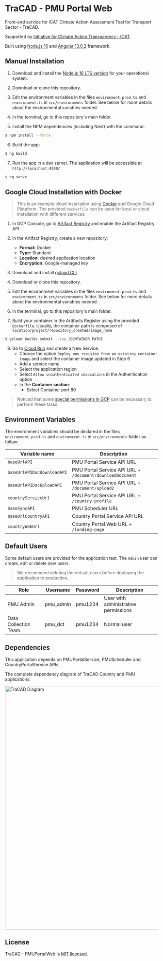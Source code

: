 # TraCAD - PMU Portal Web

Front-end service for ICAT Climate Action Assessment Tool for Transport Sector - TraCAD.

Supported by [Initiative for Climate Action Transparency - ICAT](https://climateactiontransparency.org/).

Built using [Node.js 16](https://nodejs.org/dist/latest-v16.x/docs/api/) and [Angular 13.0.2](https://github.com/angular/angular-cli) framework.


## Manual Installation

1. Download and install the [Node.js 16 LTS version](https://nodejs.org/en/download) for your operational system.

2. Download or clone this repository.

3. Edit the environment variables in the files `environment.prod.ts` and `environment.ts` in `src/environments` folder. See below for more details about the environmental variables needed.

4. In the terminal, go to this repository's main folder.

5. Install the NPM dependencies (including Nest) with the command:

```bash
$ npm install --force
```

6. Build the app:

```bash
$ ng build
```

7. Run the app in a dev server. The application will be accessible at `http://localhost:4200/`

```bash
$ ng serve
```


## Google Cloud Installation with Docker
> This is an example cloud installation using [Docker](https://www.docker.com/) and Google Cloud Plataform. The provided `Dockerfile` can be used for local or cloud installation with different services.

1. In GCP Console, go to [Artifact Registry](https://console.cloud.google.com/artifacts) and enable the Artifact Registry API

2. In the Artifact Registry, create a new repository:
   * **Format:** Docker
   * **Type:** Standard
   * **Location:** desired application location
   * **Encryption:** Google-managed key

3. Download and install [gcloud CLI](https://cloud.google.com/sdk/docs/install).

4. Download or clone this repository.

5. Edit the environment variables in the files `environment.prod.ts` and `environment.ts` in `src/environments` folder. See below for more details about the environmental variables needed.

6. In the terminal, go to this repository's main folder.

7. Build your container in the Artifacts Register using the provided `Dockerfile`. Usually, the container path is composed of `location/project/repository_created/image_name`

```bash
$ gcloud builds submit --tag [CONTAINER PATH]
```

8. Go to [Cloud Run](https://console.cloud.google.com/run) and create a New Service:
   * Choose the option `Deploy one revision from an existing container image` and select the container image updated in Step 6
   * Add a service name
   * Select the application region
   * Select `Allow unauthenticated invocations` in the Authentication option
   * In the **Container section**:
       * Select Container port 80

> Noticed that some [special permissions in GCP](https://cloud.google.com/run/docs/reference/iam/roles#additional-configuration) can be necessary to perform these tasks.


## Environment Variables
The environment variables should be declared in the files `environment.prod.ts` and `environment.ts` in `src/environments` folder as follow:

| Variable name                          | Description                                                    |
| -------------------------------------- | -------------------------------------------------------------- |
| `baseUrlAPI`                           | PMU Portal Service API URL                                     |
| `baseUrlAPIDocdownloadAPI`             | PMU Portal Service API URL + `/document/downloadDocument`      |
| `baseUrlAPIDocUploadAPI`               | PMU Portal Service API URL + `/document/upload2`               |
| `countryServiceUrl`                    | PMU Portal Service API URL + `/country-profile`                |
| `baseSyncAPI`                          | PMU Scheduler URL                                              |
| `baseUrlCountryAPI`                    | Country Portal Service API URL                                 |
| `countryWebUrl`                        | Country Portal Web URL + `/landing-page`                       |


## Default Users
Some default users are provided for the application test. The `Admin` user can create, edit or delete new users.

>  We recommend deleting the default users before deploying the application to production.

| Role                  | Username         | Password            | Description                           |
| --------------------- |----------------- | ------------------- | ------------------------------------- |
| PMU Admin             | pmu_admin        | pmu1234             | User with administrative permissions  |
| Data Collection Team  | pmu_dct          | pmu1234             | Normal user                           |


## Dependencies
This application depends on PMUPortalService, PMUScheduler and CountryPortalService APIs.

The complete dependency diagram of TraCAD Country and PMU applications:

<p align="left">
  <img src="https://lucid.app/publicSegments/view/9a6fb822-be5a-47d7-ad67-0434a4025234/image.png" width="800" alt="TraCAD Diagram" /></a>
</p>


## License
TraCAD - PMUPortalWeb is [MIT licensed](LICENSE).
